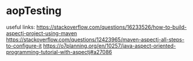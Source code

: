 # aopTesting
useful links:
https://stackoverflow.com/questions/16233526/how-to-build-aspectj-project-using-maven
https://stackoverflow.com/questions/12423965/maven-aspectj-all-steps-to-configure-it
https://o7planning.org/en/10257/java-aspect-oriented-programming-tutorial-with-aspectj#a27086
